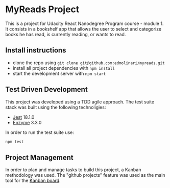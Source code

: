 # MyReads Project


This is a project for Udacity React Nanodegree Program course - module 1. It consists in a bookshelf app that allows the user to select and categorize books he has read, is currently reading, or wants to read.

## Install instructions

* clone the repo using `git clone git@github.com:edmolinari/myreads.git`
* install all project dependencies with `npm install`
* start the development server with `npm start`


## Test Driven Development

This project was developed using a TDD agile approach. The test suite stack was built using the following technoligies:
* [Jest](https://facebook.github.io/jest/) 18.1.0
* [Enzyme](http://airbnb.io/enzyme/) 3.3.0

In order to run the test suite use:
```bash
npm test
```

## Project Management
In order to plan and manage tasks to build this project, a Kanban methodology was used. The "github projects" feature was used as the main tool for the [Kanban board](https://github.com/edmolinari/myreads/projects/1).

